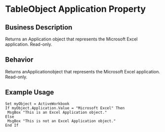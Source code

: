 # TableObject Application Property

## Business Description
Returns an Application object that represents the Microsoft Excel application. Read-only.

## Behavior
Returns anApplicationobject that represents the Microsoft Excel application. Read-only.

## Example Usage
```vba
Set myObject = ActiveWorkbook 
If myObject.Application.Value = "Microsoft Excel" Then 
 MsgBox "This is an Excel Application object." 
Else 
 MsgBox "This is not an Excel Application object." 
End If
```